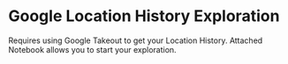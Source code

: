 # Google Location History Exploration

Requires using Google Takeout to get your Location History. Attached Notebook allows you to start your exploration. 
